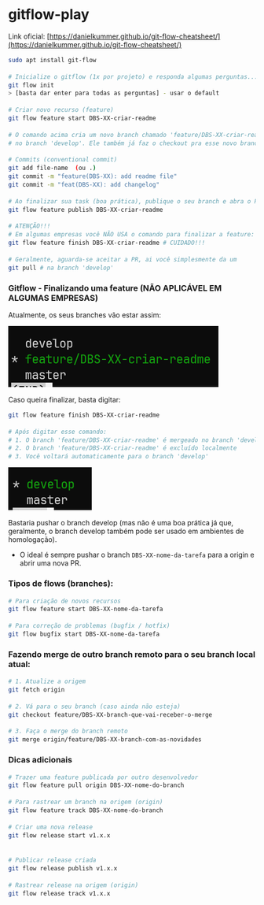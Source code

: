 # gitflow-play
Link oficial: [https://danielkummer.github.io/git-flow-cheatsheet/](https://danielkummer.github.io/git-flow-cheatsheet/)

```bash
sudo apt install git-flow

# Inicialize o gitflow (1x por projeto) e responda algumas perguntas...
git flow init
> [basta dar enter para todas as perguntas] - usar o default

# Criar novo recurso (feature)
git flow feature start DBS-XX-criar-readme

# O comando acima cria um novo branch chamado 'feature/DBS-XX-criar-readme', baseado 
# no branch 'develop'. Ele também já faz o checkout pra esse novo branch.

# Commits (conventional commit)
git add file-name  (ou .)
git commit -m "feature(DBS-XX): add readme file"
git commit -m "feat(DBS-XX): add changelog"

# Ao finalizar sua task (boa prática), publique o seu branch e abra o PR:
git flow feature publish DBS-XX-criar-readme

# ATENÇÃO!!!
# Em algumas empresas você NÃO USA o comando para finalizar a feature:
git flow feature finish DBS-XX-criar-readme # CUIDADO!!!

# Geralmente, aguarda-se aceitar a PR, ai você simplesmente da um
git pull # na branch 'develop'
```

### Gitflow - Finalizando uma feature (NÃO APLICÁVEL EM ALGUMAS EMPRESAS)

Atualmente, os seus branches vão estar assim:

![image.png](./images/image1.png)

Caso queira finalizar, basta digitar:

```bash
git flow feature finish DBS-XX-criar-readme

# Após digitar esse comando:
# 1. O branch 'feature/DBS-XX-criar-readme' é mergeado no branch 'develop'
# 2. O branch 'feature/DBS-XX-criar-readme' é excluído localmente
# 3. Você voltará automaticamente para o branch 'develop'
```

![image.png](./images/image2.png)

Bastaria pushar o branch develop (mas não é uma boa prática já que, geralmente, o branch develop também pode ser usado em ambientes de homologação).

- O ideal é sempre pushar o branch `DBS-XX-nome-da-tarefa` para a origin e abrir uma nova PR.

### Tipos de flows (branches):

```bash
# Para criação de novos recursos
git flow feature start DBS-XX-nome-da-tarefa

# Para correção de problemas (bugfix / hotfix)
git flow bugfix start DBS-XX-nome-da-tarefa
```

### Fazendo merge de outro branch remoto para o seu branch local atual:

```bash
# 1. Atualize a origem
git fetch origin

# 2. Vá para o seu branch (caso ainda não esteja)
git checkout feature/DBS-XX-branch-que-vai-receber-o-merge

# 3. Faça o merge do branch remoto
git merge origin/feature/DBS-XX-branch-com-as-novidades
```

### Dicas adicionais
```bash
# Trazer uma feature publicada por outro desenvolvedor
git flow feature pull origin DBS-XX-nome-do-branch

# Para rastrear um branch na origem (origin)
git flow feature track DBS-XX-nome-do-branch

# Criar uma nova release
git flow release start v1.x.x


# Publicar release criada
git flow release publish v1.x.x

# Rastrear release na origem (origin)
git flow release track v1.x.x
```

